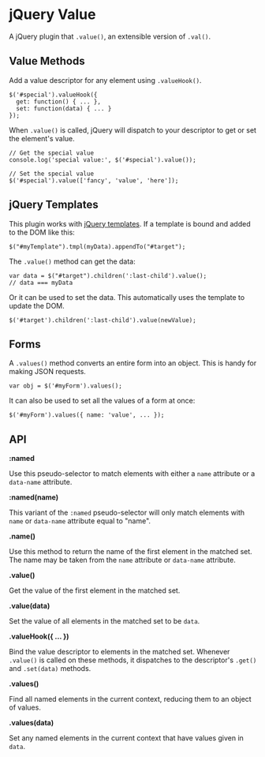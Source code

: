 # jQuery Value #

A jQuery plugin that `.value()`, an extensible version of `.val()`.

## Value Methods ##

Add a value descriptor for any element using `.valueHook()`.

    $('#special').valueHook({
      get: function() { ... },
      set: function(data) { ... }
    });

When `.value()` is called, jQuery will dispatch to your descriptor to
get or set the element's value.

    // Get the special value
    console.log('special value:', $('#special').value());

    // Set the special value
    $('#special').value(['fancy', 'value', 'here']);

## jQuery Templates ##

This plugin works with [jQuery templates][1]. If a template is bound
and added to the DOM like this:

    $("#myTemplate").tmpl(myData).appendTo("#target");

The `.value()` method can get the data:

    var data = $("#target").children(':last-child').value();
    // data === myData

Or it can be used to set the data. This automatically uses the
template to update the DOM.

    $('#target').children(':last-child').value(newValue);

## Forms ##

A `.values()` method converts an entire form into an object. This is
handy for making JSON requests.

    var obj = $('#myForm').values();

It can also be used to set all the values of a form at once:

    $('#myForm').values({ name: 'value', ... });

## API ##

**:named**

Use this pseudo-selector to match elements with either a `name`
attribute or a `data-name` attribute.

**:named(name)**

This variant of the `:named` pseudo-selector will only match elements
with `name` or `data-name` attribute equal to "name".

**.name()**

Use this method to return the name of the first element in the matched
set. The name may be taken from the `name` attribute or `data-name`
attribute.

**.value()**

Get the value of the first element in the matched set.

**.value(data)**

Set the value of all elements in the matched set to be `data`.

**.valueHook({ ... })**

Bind the value descriptor to elements in the matched set. Whenever
`.value()` is called on these methods, it dispatches to the
descriptor's `.get()` and `.set(data)` methods.

**.values()**

Find all named elements in the current context, reducing them to an
object of values.

**.values(data)**

Set any named elements in the current context that have values given
in `data`.

[1]: http://api.jquery.com/category/plugins/templates/
